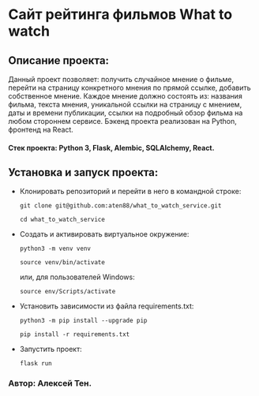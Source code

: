 # Сайт рейтинга фильмов What to watch
## Описание проекта:
Данный проект позволяет: получить случайное мнение о фильме, перейти на страницу конкретного мнения по прямой ссылке, добавить собственное мнение. Каждое мнение должно состоять из: названия фильма, текста мнения, уникальной ссылки на страницу с мнением, даты и времени публикации, ссылки на подробный обзор фильма на любом стороннем сервисе. Бэкенд проекта реализован на Python, фронтенд на React.
#### Стек проекта: Python 3, Flask, Alembic, SQLAlchemy, React.
## Установка и запуск проекта:
- Клонировать репозиторий и перейти в него в командной строке:
  ```
  git clone git@github.com:aten88/what_to_watch_service.git
  ```
  ```
  cd what_to_watch_service
  ```
- Cоздать и активировать виртуальное окружение:
  ```
  python3 -m venv venv
  ```
  ```
  source venv/bin/activate
  ```
  или, для пользователей Windows:

  ```
  source env/Scripts/activate
  ```

- Установить зависимости из файла requirements.txt:
  ```
  python3 -m pip install --upgrade pip
  ```
  ```
  pip install -r requirements.txt
  ```
- Запустить проект:
  ```
  flask run
  ```
### Автор: Алексей Тен.
